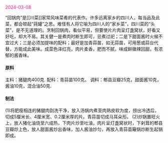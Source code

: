 <font color=DeepPink>2024-03-08 </font>

“回锅肉”是[[川菜]]家常风味菜肴的代表作。许多远离家乡的四川人，每当品及此菜，都会顿起“莼罐”之思。难怪有人将它喻为四川人的“家乡菜”，四川菜的“头菜”，是不无道理的。烹制回锅肉，看似平易，但要使片片肉呈灯盏窝状，好看又好吃，却大不易。其关健一是煮肉时断生即可，忌煮过祀；二是下甜面酱时火候不宜过大；三是必须加提味的配料；最好是加青蒜苗，如无蒜苗，可用葱或蒜台代替，方能成此美味。成菜色泽红亮，肉片柔香，肥而不腻，味成鲜徽辣回甜，有浓郁的酱香味。
#### **原料**
主料：猪腿肉400克.
配料：青蒜苗100克。
调料：郫县豆瓣25克，甜面酱10克，酱油10克，混合油50克.
#### **制法**
(1)将肥瘦相连的猪腿肉刮洗干净，放入汤锅内煮至肉熟皮软为度，捞出冷透后，切成5厘米长、4厘米宽、0.2厘米厚的片。青蒜苗切成马耳朵形。
(2)炒锅置旺火上，放人猪化油烧至六成热，下肉片炒至吐油，肉片呈灯盏窝状时，下剁茸的郫县豆瓣炒上色，放人甜面酱炒出香味，加人酱油炒匀，再放入青蒜苗簸锅炒断生起锅即成。
